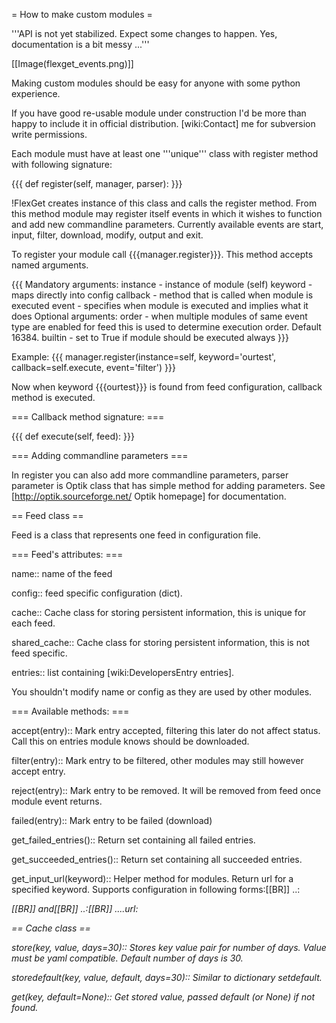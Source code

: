 = How to make custom modules =

'''API is not yet stabilized. Expect some changes to happen. Yes, documentation is a bit messy ...'''

[[Image(flexget_events.png)]]

Making custom modules should be easy for anyone with some python experience.

If you have good re-usable module under construction I'd be more than happy to include it in official distribution. [wiki:Contact] me for subversion write permissions.

Each module must have at least one '''unique''' class with register method with following signature:

{{{
def register(self, manager, parser):
}}}

!FlexGet creates instance of this class and calls the register method. From this method module may register itself events in which it wishes to function and add new commandline parameters. Currently available events are start, input, filter, download, modify, output and exit.

To register your module call {{{manager.register}}}. This method accepts named arguments.

{{{
Mandatory arguments:
    instance    - instance of module (self)
    keyword     - maps directly into config
    callback    - method that is called when module is executed
    event       - specifies when module is executed and implies what it does
Optional arguments:
    order       - when multiple modules of same event type are enabled for feed
                  this is used to determine execution order. Default 16384.
    builtin     - set to True if module should be executed always
}}}

Example:
{{{
  manager.register(instance=self, keyword='ourtest', callback=self.execute, event='filter')
}}}

Now when keyword {{{ourtest}}} is found from feed configuration, callback method is executed. 

=== Callback method signature: ===

{{{
def execute(self, feed):
}}}

=== Adding commandline parameters ===

In register you can also add more commandline parameters, parser parameter is Optik class that has simple method for adding parameters. See [http://optik.sourceforge.net/ Optik homepage] for documentation.

== Feed class ==

Feed is a class that represents one feed in configuration file.

=== Feed's attributes: ===

 name::
  name of the feed

 config::
  feed specific configuration (dict).

 cache::
  Cache class for storing persistent information, this is unique for each feed.

 shared_cache::
  Cache class for storing persistent information, this is not feed specific.

 entries::
  list containing [wiki:DevelopersEntry entries].

You shouldn't modify name or config as they are used by other modules.

=== Available methods: ===

 accept(entry)::
  Mark entry accepted, filtering this later do not affect status. Call this on entries module knows should be downloaded.

 filter(entry)::
  Mark entry to be filtered, other modules may still however accept entry.

 reject(entry)::
  Mark entry to be removed. It will be removed from feed once module event returns.

 failed(entry)::
  Mark entry to be failed (download)

 get_failed_entries()::
  Return set containing all failed entries.

 get_succeeded_entries()::
  Return set containing all succeeded entries.

 get_input_url(keyword)::
  Helper method for modules. Return url for a specified keyword.
  Supports configuration in following forms:[[BR]]
  ..<keyword>: <address>[[BR]]
  and[[BR]]
  ..<keyword>:[[BR]]
  ....url: <address>

== Cache class ==

  store(key, value, days=30)::
    Stores key value pair for number of days. Value must be yaml compatible. Default number of days is 30.

  storedefault(key, value, default, days=30)::
    Similar to dictionary setdefault.

  get(key, default=None)::
    Get stored value, passed default (or None) if not found.